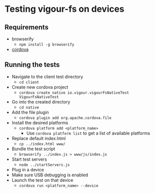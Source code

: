Testing vigour-fs on devices
===

## Requirements
- browserify
    + `npm install -g browserify`
- [cordova](http://cordova.apache.org/)

## Running the tests
- Navigate to the client test directory
    + `cd client`
- Create new cordova project
    + `cordova create native io.vigour.vigourFsNativeTest VigourFsNativeTest`
- Go into the created directory
    + `cd native`
- Add the file plugin
    + `cordova plugin add org.apache.cordova.file`
- Install the desired platforms
    + `cordova platform add <platform_name>`
        * Use `cordova platform list` to get a list of available platforms
- Replace default index.html
    + `cp ../index.html www/`
- Bundle the test script
    + `browserify ../index.js > www/js/index.js`
- Start test servers
    + `node ../startServers.js`
- Plug in a device
- Make sure USB debugging is enabled
- Launch the test on that device
    + `cordova run <platform_name> --device`